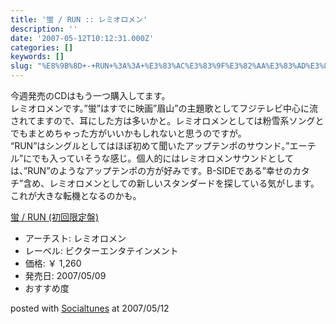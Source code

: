 ```yaml
---
title: '蛍 / RUN :: レミオロメン'
description: ''
date: '2007-05-12T10:12:31.000Z'
categories: []
keywords: []
slug: "%E8%9B%8D+-+RUN+%3A%3A+%E3%83%AC%E3%83%9F%E3%82%AA%E3%83%AD%E3%83%A1%E3%83%B3"
---
```

今週発売のCDはもう一つ購入してます。  
レミオロメンです。”蛍”はすでに映画”眉山”の主題歌としてフジテレビ中心に流されてますので、耳にした方は多いかと。レミオロメンとしては粉雪系ソングとでもまとめちゃった方がいいかもしれないと思うのですが。  
“RUN”はシングルとしてはほぼ初めて聞いたアップテンポのサウンド。”エーテル”にでも入っていそうな感じ。個人的にはレミオロメンサウンドとしては、”RUN”のようなアップテンポの方が好みです。B-SIDEである”幸せのカタチ”含め、レミオロメンとしての新しいスタンダードを探している気がします。これが大きな転機となるのかも。

[蛍 / RUN (初回限定盤)](http://www.amazon.co.jp/exec/obidos/ASIN/B000OT8JV4/mrchildrenonl-22/ref=nosim "蛍 / RUN (初回限定盤)")

*   アーチスト: レミオロメン
*   レーベル: ビクターエンタテインメント
*   価格: ￥ 1,260
*   発売日: 2007/05/09
*   おすすめ度

posted with [Socialtunes](http://socialtunes.net) at 2007/05/12